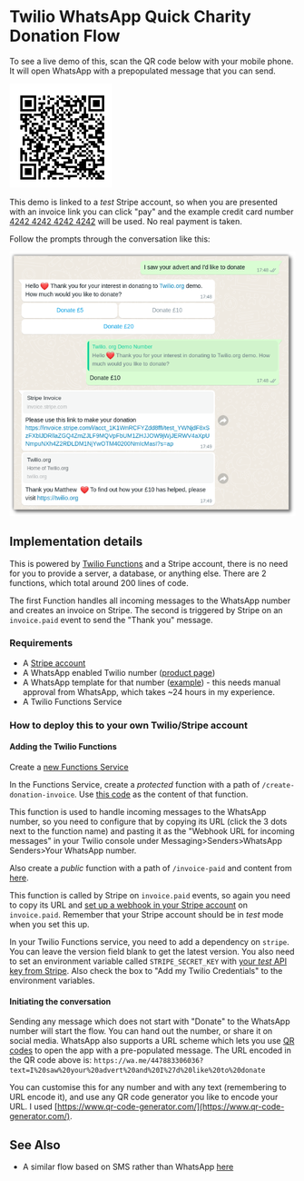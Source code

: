 # Twilio WhatsApp Quick Charity Donation Flow

To see a live demo of this, scan the QR code below with your mobile phone. It will open WhatsApp with a prepopulated message that you can send.

![QR code which opens a WhatsApp conversation with +447883306036](./whatsapp-qr-code.png)

This demo is linked to a *test* Stripe account, so when you are presented with an invoice link you can click "pay" and the example credit card number [4242 4242 4242 4242](https://stripe.com/docs/testing) will be used. No real payment is taken.

Follow the prompts through the conversation like this:

![WhatsApp conversation flow donating £10](./whatsapp-conversation.png)

## Implementation details

This is powered by [Twilio Functions](https://www.twilio.com/docs/runtime/functions) and a Stripe account, there is no need for you to provide a server, a database, or anything else. There are 2 functions, which total around 200 lines of code.

The first Function handles all incoming messages to the WhatsApp number and creates an invoice on Stripe. The second is triggered by Stripe on an `invoice.paid` event to send the "Thank you" message.

### Requirements

  - A [Stripe account](https://dashboard.stripe.com/register)
  - A WhatsApp enabled Twilio number ([product page](https://www.twilio.com/whatsapp))
  - A WhatsApp template for that number ([example](./whatsapp-message-template.png)) - this needs manual approval from WhatsApp, which takes ~24 hours in my experience.
  - A Twilio Functions Service

### How to deploy this to your own Twilio/Stripe account

#### Adding the Twilio Functions

Create a [new Functions Service](https://www.twilio.com/docs/runtime/functions/create-service)

In the Functions Service, create a *protected* function with a path of `/create-donation-invoice`. Use [this code](./functions/create-donation-invoice.js) as the content of that function.

This function is used to handle incoming messages to the WhatsApp number, so you need to configure that by copying its URL (click the 3 dots next to the function name) and pasting it as the "Webhook URL for incoming messages" in your Twilio console under Messaging>Senders>WhatsApp Senders>Your WhatsApp number.

Also create a *public* function with a path of `/invoice-paid` and content from [here](./functions/invoice-paid.js).

This function is called by Stripe on `invoice.paid` events, so again you need to copy its URL and [set up a webhook in your Stripe account](https://stripe.com/docs/webhooks/quickstart) on `invoice.paid`. Remember that your Stripe account should be in _test_ mode when you set this up.

In your Twilio Functions service, you need to add a dependency on `stripe`. You can leave the version field blank to get the latest version. You also need to set an environment variable called `STRIPE_SECRET_KEY` with [your *test* API key from Stripe](https://stripe.com/docs/keys). Also check the box to "Add my Twilio Credentials" to the environment variables.

#### Initiating the conversation

Sending any message which does not start with "Donate" to the WhatsApp number will start the flow. You can hand out the number, or share it on social media. WhatsApp also supports a URL scheme which lets you use [QR codes](https://faq.whatsapp.com/general/contacts/about-whatsapp-qr-codes/?lang=en) to open the app with a pre-populated message. The URL encoded in the QR code above is: `https://wa.me/447883306036?text=I%20saw%20your%20advert%20and%20I%27d%20like%20to%20donate`

You can customise this for any number and with any text (remembering to URL encode it), and use any QR code generator you like to encode your URL. I used [https://www.qr-code-generator.com/](https://www.qr-code-generator.com/).

## See Also

  - A similar flow based on SMS rather than WhatsApp [here](https://www.twilio.com/code-exchange/mobile-payment-sms-stripe)
